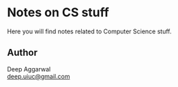 Notes on CS stuff
=================

Here you will find notes related to Computer Science stuff.

Author
------
Deep Aggarwal  
deep.uiuc@gmail.com  
